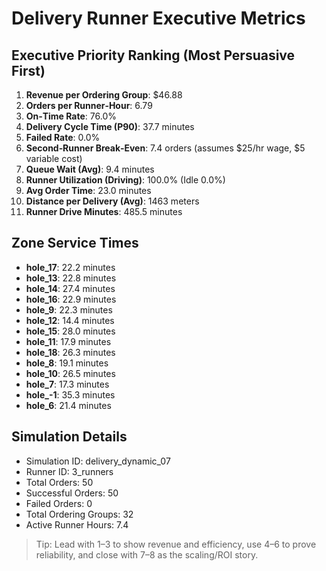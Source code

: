 # Delivery Runner Executive Metrics

## Executive Priority Ranking (Most Persuasive First)
1. **Revenue per Ordering Group**: $46.88
2. **Orders per Runner‑Hour**: 6.79
3. **On‑Time Rate**: 76.0%
4. **Delivery Cycle Time (P90)**: 37.7 minutes
5. **Failed Rate**: 0.0%
6. **Second‑Runner Break‑Even**: 7.4 orders (assumes $25/hr wage, $5 variable cost)
7. **Queue Wait (Avg)**: 9.4 minutes
8. **Runner Utilization (Driving)**: 100.0% (Idle 0.0%)
9. **Avg Order Time**: 23.0 minutes
10. **Distance per Delivery (Avg)**: 1463 meters
11. **Runner Drive Minutes**: 485.5 minutes

## Zone Service Times
- **hole_17**: 22.2 minutes
- **hole_13**: 22.8 minutes
- **hole_14**: 27.4 minutes
- **hole_16**: 22.9 minutes
- **hole_9**: 22.3 minutes
- **hole_12**: 14.4 minutes
- **hole_15**: 28.0 minutes
- **hole_11**: 17.9 minutes
- **hole_18**: 26.3 minutes
- **hole_8**: 19.1 minutes
- **hole_10**: 26.5 minutes
- **hole_7**: 17.3 minutes
- **hole_-1**: 35.3 minutes
- **hole_6**: 21.4 minutes


## Simulation Details
- Simulation ID: delivery_dynamic_07
- Runner ID: 3_runners
- Total Orders: 50
- Successful Orders: 50
- Failed Orders: 0
- Total Ordering Groups: 32
- Active Runner Hours: 7.4

> Tip: Lead with 1–3 to show revenue and efficiency, use 4–6 to prove reliability, and close with 7–8 as the scaling/ROI story.

